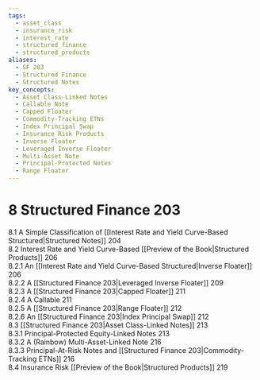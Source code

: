 ```yaml
---
tags:
  - asset_class
  - insurance_risk
  - interest_rate
  - structured_finance
  - structured_products
aliases:
  - SF 203
  - Structured Finance
  - Structured Notes
key_concepts:
  - Asset Class-Linked Notes
  - Callable Note
  - Capped Floater
  - Commodity-Tracking ETNs
  - Index Principal Swap
  - Insurance Risk Products
  - Inverse Floater
  - Leveraged Inverse Floater
  - Multi-Asset Note
  - Principal-Protected Notes
  - Range Floater
---
```


# 8 Structured Finance 203  

8.1 A Simple Classification of [[Interest Rate and Yield Curve-Based Structured|Structured Notes]] 204   
8.2 Interest Rate and Yield Curve-Based [[Preview of the Book|Structured Products]] 206   
8.2.1 An [[Interest Rate and Yield Curve-Based Structured|Inverse Floater]] 206   
8.2.2 A [[Structured Finance 203|Leveraged Inverse Floater]] 209   
8.2.3 A [[Structured Finance 203|Capped Floater]] 211   
8.2.4 A Callable 211   
8.2.5 A [[Structured Finance 203|Range Floater]] 212   
8.2.6 An [[Structured Finance 203|Index Principal Swap]] 212   
8.3 [[Structured Finance 203|Asset Class-Linked Notes]] 213   
8.3.1 Principal-Protected Equity-Linked Notes 213   
8.3.2 A (Rainbow) Multi-Asset-Linked Note 216   
8.3.3 Principal-At-Risk Notes and [[Structured Finance 203|Commodity-Tracking ETNs]] 216   
8.4 Insurance Risk [[Preview of the Book|Structured Products]] 219  